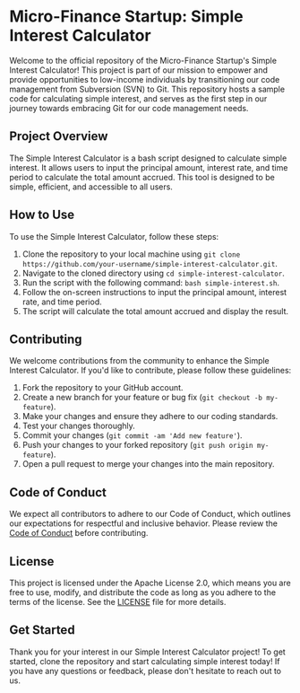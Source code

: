 # Micro-Finance Startup: Simple Interest Calculator

Welcome to the official repository of the Micro-Finance Startup's Simple Interest Calculator! This project is part of our mission to empower and provide opportunities to low-income individuals by transitioning our code management from Subversion (SVN) to Git. This repository hosts a sample code for calculating simple interest, and serves as the first step in our journey towards embracing Git for our code management needs.

## Project Overview

The Simple Interest Calculator is a bash script designed to calculate simple interest. It allows users to input the principal amount, interest rate, and time period to calculate the total amount accrued. This tool is designed to be simple, efficient, and accessible to all users.

## How to Use

To use the Simple Interest Calculator, follow these steps:

1. Clone the repository to your local machine using `git clone https://github.com/your-username/simple-interest-calculator.git`.
2. Navigate to the cloned directory using `cd simple-interest-calculator`.
3. Run the script with the following command: `bash simple-interest.sh`.
4. Follow the on-screen instructions to input the principal amount, interest rate, and time period.
5. The script will calculate the total amount accrued and display the result.

## Contributing

We welcome contributions from the community to enhance the Simple Interest Calculator. If you'd like to contribute, please follow these guidelines:

1. Fork the repository to your GitHub account.
2. Create a new branch for your feature or bug fix (`git checkout -b my-feature`).
3. Make your changes and ensure they adhere to our coding standards.
4. Test your changes thoroughly.
5. Commit your changes (`git commit -am 'Add new feature'`).
6. Push your changes to your forked repository (`git push origin my-feature`).
7. Open a pull request to merge your changes into the main repository.

## Code of Conduct

We expect all contributors to adhere to our Code of Conduct, which outlines our expectations for respectful and inclusive behavior. Please review the [Code of Conduct](CODE_OF_CONDUCT.md) before contributing.

## License

This project is licensed under the Apache License 2.0, which means you are free to use, modify, and distribute the code as long as you adhere to the terms of the license. See the [LICENSE](LICENSE) file for more details.

## Get Started

Thank you for your interest in our Simple Interest Calculator project! To get started, clone the repository and start calculating simple interest today! If you have any questions or feedback, please don't hesitate to reach out to us.
